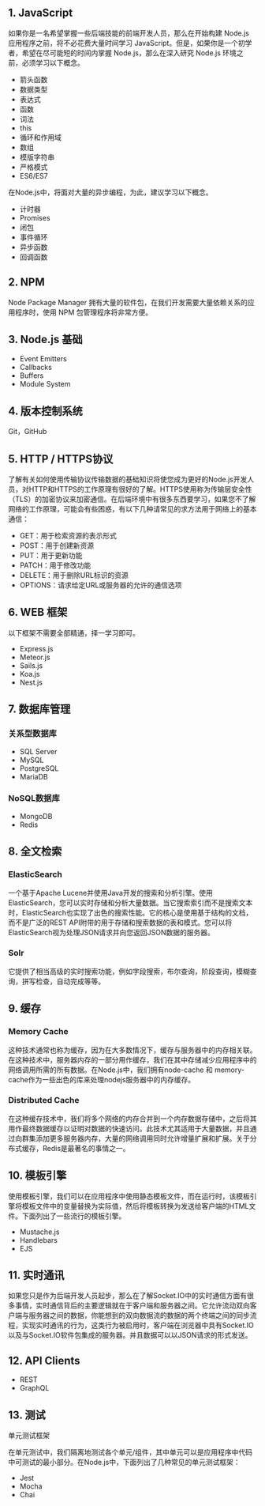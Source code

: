 ## 1. JavaScript

如果你是一名希望掌握一些后端技能的前端开发人员，那么在开始构建 Node.js 应用程序之前，将不必花费大量时间学习 JavaScript。但是，如果你是一个初学者，希望在尽可能短的时间内掌握 Node.js，那么在深入研究 Node.js 环境之前，必须学习以下概念。

- 箭头函数
- 数据类型
- 表达式
- 函数
- 词法
- this
- 循环和作用域
- 数组
- 模版字符串
- 严格模式
- ES6/ES7

在Node.js中，将面对大量的异步编程，为此，建议学习以下概念。

- 计时器
- Promises
- 闭包
- 事件循环
- 异步函数
- 回调函数

## 2. NPM

Node Package Manager 拥有大量的软件包，在我们开发需要大量依赖关系的应用程序时，使用 NPM 包管理程序将非常方便。

## 3. Node.js 基础

- Event Emitters
- Callbacks
- Buffers
- Module System

## 4. 版本控制系统

Git，GitHub

## 5. HTTP / HTTPS协议

了解有关如何使用传输协议传输数据的基础知识将使您成为更好的Node.js开发人员，对HTTP和HTTPS的工作原理有很好的了解。HTTPS使用称为传输层安全性（TLS）的加密协议来加密通信。在后端环境中有很多东西要学习，如果您不了解网络的工作原理，可能会有些困惑，有以下几种请常见的求方法用于网络上的基本通信：

- GET：用于检索资源的表示形式
- POST：用于创建新资源
- PUT：用于更新功能
- PATCH：用于修改功能
- DELETE：用于删除URL标识的资源
- OPTIONS：请求给定URL或服务器的允许的通信选项

## 6. WEB 框架

以下框架不需要全部精通，择一学习即可。

- Express.js
- Meteor.js
- Sails.js
- Koa.js
- Nest.js

## 7. 数据库管理

### 关系型数据库

- SQL Server
- MySQL
- PostgreSQL
- MariaDB

### NoSQL数据库

- MongoDB
- Redis

## 8. 全文检索

### ElasticSearch

一个基于Apache Lucene并使用Java开发的搜索和分析引擎。使用ElasticSearch，您可以实时存储和分析大量数据。当它搜索索引而不是搜索文本时，ElasticSearch也实现了出色的搜索性能。它的核心是使用基于结构的文档，而不是广泛的REST API附带的用于存储和搜索数据的表和模式。您可以将ElasticSearch视为处理JSON请求并向您返回JSON数据的服务器。

### Solr

它提供了相当高级的实时搜索功能，例如字段搜索，布尔查询，阶段查询，模糊查询，拼写检查，自动完成等等。

## 9. 缓存

### Memory Cache

这种技术通常也称为缓存，因为在大多数情况下，缓存与服务器中的内存相关联。在这种技术中，服务器内存的一部分用作缓存，我们在其中存储减少应用程序中的网络调用所需的所有数据。在Node.js中，我们拥有node-cache 和 memory-cache作为一些出色的库来处理nodejs服务器中的内存缓存。

### Distributed Cache

在这种缓存技术中，我们将多个网络的内存合并到一个内存数据存储中，之后将其用作最终数据缓存以证明对数据的快速访问。此技术尤其适用于大量数据，并且通过向群集添加更多服务器内存，大量的网络调用同时允许增量扩展和扩展。关于分布式缓存，Redis是最著名的事情之一。

## 10. 模板引擎

使用模板引擎，我们可以在应用程序中使用静态模板文件，而在运行时，该模板引擎将模板文件中的变量替换为实际值，然后将模板转换为发送给客户端的HTML文件。下面列出了一些流行的模板引擎。

- Mustache.js
- Handlebars
- EJS

## 11. 实时通讯

如果您只是作为后端开发人员起步，那么在了解Socket.IO中的实时通信方面有很多事情，实时通信背后的主要逻辑就在于客户端和服务器之间。它允许流动双向客户端与服务器之间的数据，你能想到的双向数据流的数据的两个终端之间的同步流程，实现实时通讯的行为，这类行为被启用时，客户端在浏览器中具有Socket.IO以及与Socket.IO软件包集成的服务器。并且数据可以以JSON请求的形式发送。

## 12. API Clients

- REST
- GraphQL

## 13. 测试

单元测试框架

在单元测试中，我们隔离地测试各个单元/组件，其中单元可以是应用程序中代码中可测试的最小部分。在Node.js中，下面列出了几种常见的单元测试框架：

- Jest
- Mocha
- Chai